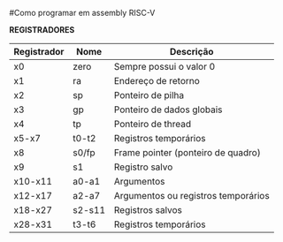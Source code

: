 #Como programar em assembly RISC-V

**REGISTRADORES**

| Registrador | Nome | Descrição |
| ----------- | ---- | --------- |
| x0 | zero | Sempre possui o valor 0 |
| x1 | ra | Endereço de retorno |
| x2 | sp | Ponteiro de pilha |
| x3 | gp | Ponteiro de dados globais |
| x4 | tp | Ponteiro de thread |
| x5-x7 | t0-t2 | Registros temporários |
| x8 | s0/fp | Frame pointer (ponteiro de quadro) |
| x9 | s1 | Registro salvo |
| x10-x11 | a0-a1 | Argumentos |
| x12-x17 | a2-a7 | Argumentos ou registros temporários |
| x18-x27 | s2-s11 | Registros salvos |
| x28-x31 | t3-t6 | Registros temporários |
